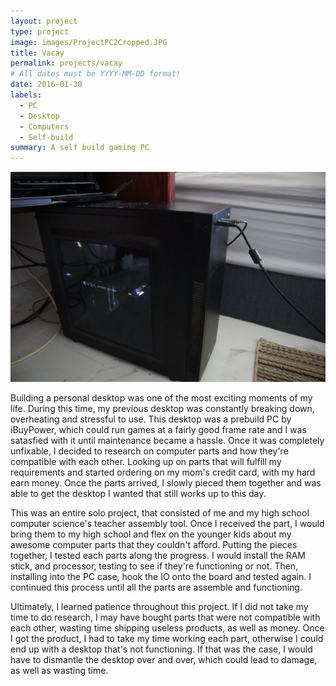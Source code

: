 ```yaml
---
layout: project
type: project
image: images/ProjectPC2Cropped.JPG
title: Vacay
permalink: projects/vacay
# All dates must be YYYY-MM-DD format!
date: 2016-01-30
labels:
  - PC
  - Desktop
  - Computers
  - Self-build
summary: A self build gaming PC
---
```


<img class="ui medium right floated rounded image" src="../images/Project_PC2.JPG">

Building a personal desktop was one of the most exciting moments of my life. During this time, my previous desktop was constantly breaking down, overheating and stressful to use. This desktop was a prebuild PC by iBuyPower, which could run games at a fairly good frame rate and I was satasfied with it until maintenance became a hassle. Once it was completely unfixable, I decided to research on computer parts and how they're compatible with each other. Looking up on parts that will fulfill my requirements and started ordering on my mom's credit card, with my hard earn money. Once the parts arrived, I slowly pieced them together and was able to get the desktop I wanted that still works up to this day.

This was an entire solo project, that consisted of me and my high school computer science's teacher assembly tool. Once I received the part, I would bring them to my high school and flex on the younger kids about my awesome computer parts that they couldn't afford. Putting the pieces together, I tested each parts along the progress. I would install the RAM stick, and processor, testing to see if they're functioning or not. Then, installing into the PC case, hook the IO onto the board and tested again. I continued this process until all the parts are assemble and functioning.

Ultimately, I learned patience throughout this project. If I did not take my time to do research, I may have bought parts that were not compatible with each other, wasting time shipping useless products, as well as money. Once I got the product, I had to take my time working each part, otherwise I could end up with a desktop that's not functioning. If that was the case, I would have to dismantle the desktop over and over, which could lead to damage, as well as wasting time. 
